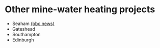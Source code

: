 # Other mine-water heating projects

- Seaham [(bbc news)](https://www.bbc.co.uk/news/articles/cn9vyy7rnypo)
- Gateshead
- Southampton
- Edinburgh
